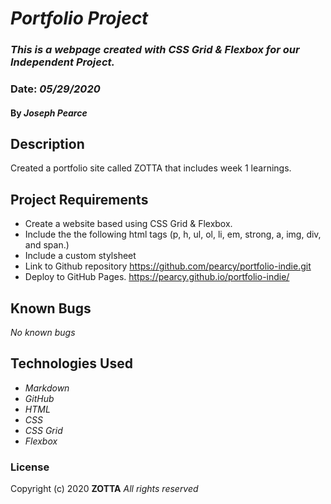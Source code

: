 # _Portfolio Project_

### _This is a webpage created with CSS Grid & Flexbox for our Independent Project._

### Date: _05/29/2020_

#### By _**Joseph Pearce**_

## Description

Created a portfolio site called ZOTTA that includes week 1 learnings.

## Project Requirements

- Create a website based using CSS Grid & Flexbox.
- Include the the following html tags (p, h, ul, ol, li, em, strong, a, img, div, and span.)
- Include a custom stylsheet
- Link to Github repository
https://github.com/pearcy/portfolio-indie.git
- Deploy to GitHub Pages.
https://pearcy.github.io/portfolio-indie/


## Known Bugs

_No known bugs_

## Technologies Used

- _Markdown_
- _GitHub_
- _HTML_
- _CSS_
- _CSS Grid_
- _Flexbox_

### License

Copyright (c) 2020 **ZOTTA**
_All rights reserved_
